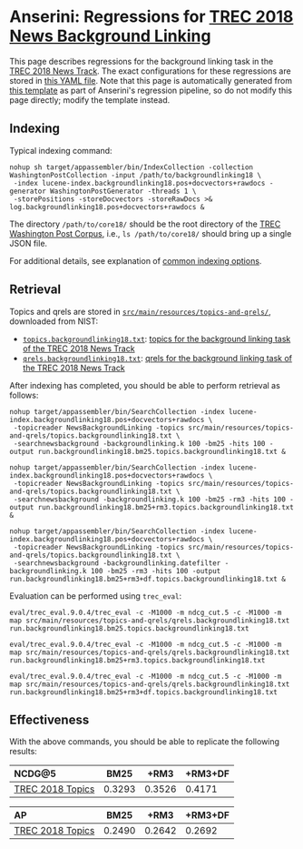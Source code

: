 # Anserini: Regressions for [TREC 2018 News Background Linking](http://trec-news.org/)

This page describes regressions for the background linking task in the [TREC 2018 News Track](http://trec-news.org/).
The exact configurations for these regressions are stored in [this YAML file](../src/main/resources/regression/backgroundlinking18.yaml).
Note that this page is automatically generated from [this template](../src/main/resources/docgen/templates/backgroundlinking18.template) as part of Anserini's regression pipeline, so do not modify this page directly; modify the template instead.

## Indexing

Typical indexing command:

```
nohup sh target/appassembler/bin/IndexCollection -collection WashingtonPostCollection -input /path/to/backgroundlinking18 \
 -index lucene-index.backgroundlinking18.pos+docvectors+rawdocs -generator WashingtonPostGenerator -threads 1 \
 -storePositions -storeDocvectors -storeRawDocs >& log.backgroundlinking18.pos+docvectors+rawdocs &
```

The directory `/path/to/core18/` should be the root directory of the [TREC Washington Post Corpus](https://trec.nist.gov/data/wapost/), i.e., `ls /path/to/core18/`
should bring up a single JSON file.

For additional details, see explanation of [common indexing options](common-indexing-options.md).

## Retrieval

Topics and qrels are stored in [`src/main/resources/topics-and-qrels/`](../src/main/resources/topics-and-qrels/), downloaded from NIST:

+ [`topics.backgroundlinking18.txt`](../src/main/resources/topics-and-qrels/topics.backgroundlinking18.txt): [topics for the background linking task of the TREC 2018 News Track](https://trec.nist.gov/data/news/2018/newsir18-topics.txt)
+ [`qrels.backgroundlinking18.txt`](../src/main/resources/topics-and-qrels/qrels.backgroundlinking18.txt): [qrels for the background linking task of the TREC 2018 News Track](https://trec.nist.gov/data/news/2018/bqrels.exp-gains.txt)

After indexing has completed, you should be able to perform retrieval as follows:

```
nohup target/appassembler/bin/SearchCollection -index lucene-index.backgroundlinking18.pos+docvectors+rawdocs \
 -topicreader NewsBackgroundLinking -topics src/main/resources/topics-and-qrels/topics.backgroundlinking18.txt \
 -searchnewsbackground -backgroundlinking.k 100 -bm25 -hits 100 -output run.backgroundlinking18.bm25.topics.backgroundlinking18.txt &

nohup target/appassembler/bin/SearchCollection -index lucene-index.backgroundlinking18.pos+docvectors+rawdocs \
 -topicreader NewsBackgroundLinking -topics src/main/resources/topics-and-qrels/topics.backgroundlinking18.txt \
 -searchnewsbackground -backgroundlinking.k 100 -bm25 -rm3 -hits 100 -output run.backgroundlinking18.bm25+rm3.topics.backgroundlinking18.txt &

nohup target/appassembler/bin/SearchCollection -index lucene-index.backgroundlinking18.pos+docvectors+rawdocs \
 -topicreader NewsBackgroundLinking -topics src/main/resources/topics-and-qrels/topics.backgroundlinking18.txt \
 -searchnewsbackground -backgroundlinking.datefilter -backgroundlinking.k 100 -bm25 -rm3 -hits 100 -output run.backgroundlinking18.bm25+rm3+df.topics.backgroundlinking18.txt &
```

Evaluation can be performed using `trec_eval`:

```
eval/trec_eval.9.0.4/trec_eval -c -M1000 -m ndcg_cut.5 -c -M1000 -m map src/main/resources/topics-and-qrels/qrels.backgroundlinking18.txt run.backgroundlinking18.bm25.topics.backgroundlinking18.txt

eval/trec_eval.9.0.4/trec_eval -c -M1000 -m ndcg_cut.5 -c -M1000 -m map src/main/resources/topics-and-qrels/qrels.backgroundlinking18.txt run.backgroundlinking18.bm25+rm3.topics.backgroundlinking18.txt

eval/trec_eval.9.0.4/trec_eval -c -M1000 -m ndcg_cut.5 -c -M1000 -m map src/main/resources/topics-and-qrels/qrels.backgroundlinking18.txt run.backgroundlinking18.bm25+rm3+df.topics.backgroundlinking18.txt
```

## Effectiveness

With the above commands, you should be able to replicate the following results:

NCDG@5                                  | BM25      | +RM3      | +RM3+DF   |
:---------------------------------------|-----------|-----------|-----------|
[TREC 2018 Topics](../src/main/resources/topics-and-qrels/topics.backgroundlinking18.txt)| 0.3293    | 0.3526    | 0.4171    |


AP                                      | BM25      | +RM3      | +RM3+DF   |
:---------------------------------------|-----------|-----------|-----------|
[TREC 2018 Topics](../src/main/resources/topics-and-qrels/topics.backgroundlinking18.txt)| 0.2490    | 0.2642    | 0.2692    |

